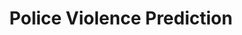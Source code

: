 ---
title: "Police Violence Prediction"
description: "Predicted rate of police violence against racial minorities for major US cities"
tools: "scikit-learn"
image: "police.jpeg"
---